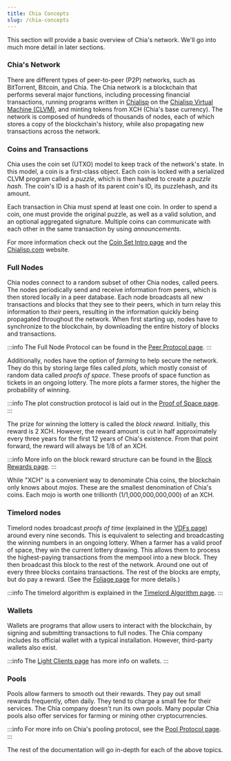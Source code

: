 ```yaml
---
title: Chia Concepts
slug: /chia-concepts
---
```


This section will provide a basic overview of Chia's network. We'll go into much more detail in later sections.

### Chia's Network

There are different types of peer-to-peer (P2P) networks, such as BitTorrent, Bitcoin, and Chia. The Chia network is a blockchain that performs several major functions, including processing financial transactions, running programs written in [Chialisp](https://chialisp.com) on the [Chialisp Virtual Machine (CLVM)](https://chialisp.com/clvm), and minting tokens from XCH (Chia's base currency). The network is composed of hundreds of thousands of nodes, each of which stores a copy of the blockchain's history, while also propagating new transactions across the network.

### Coins and Transactions

Chia uses the coin set (UTXO) model to keep track of the network's state. In this model, a coin is a first-class object. Each coin is locked with a serialized CLVM program called a _puzzle_, which is then hashed to create a _puzzle hash_. The coin's ID is a hash of its parent coin's ID, its puzzlehash, and its amount.

Each transaction in Chia must spend at least one coin. In order to spend a coin, one must provide the original puzzle, as well as a valid solution, and an optional aggregated signature. Multiple coins can communicate with each other in the same transaction by using _announcements_.

For more information check out the [Coin Set Intro page](/coin-set-intro) and the [Chialisp.com](https://chialisp.com) website.

### Full Nodes

Chia nodes connect to a random subset of other Chia nodes, called peers. The nodes periodically send and receive information from peers, which is then stored locally in a peer database. Each node broadcasts all new transactions and blocks that they see to their peers, which in turn relay this information to _their_ peers, resulting in the information quickly being propagated throughout the network. When first starting up, nodes have to synchronize to the blockchain, by downloading the entire history of blocks and transactions.

:::info
The Full Node Protocol can be found in the [Peer Protocol page](/peer-protocol).
:::

Additionally, nodes have the option of _farming_ to help secure the network. They do this by storing large files called _plots_, which mostly consist of random data called _proofs of space_. These proofs of space function as tickets in an ongoing lottery. The more plots a farmer stores, the higher the probability of winning.

:::info
The plot construction protocol is laid out in the [Proof of Space page](/proof-of-space).
:::

The prize for winning the lottery is called the _block reward_. Initially, this reward is 2 XCH. However, the reward amount is cut in half approximately every three years for the first 12 years of Chia's existence. From that point forward, the reward will always be 1/8 of an XCH.

:::info
More info on the block reward structure can be found in the [Block Rewards page](/block-rewards).
:::

While "XCH" is a convenient way to denominate Chia coins, the blockchain only knows about _mojos_. These are the smallest denomination of Chia's coins. Each mojo is worth one trillionth (1/1,000,000,000,000) of an XCH.

### Timelord nodes

Timelord nodes broadcast _proofs of time_ (explained in the [VDFs page](/proof-of-time)) around every nine seconds. This is equivalent to selecting and broadcasting the winning numbers in an ongoing lottery. When a farmer has a valid proof of space, they win the current lottery drawing. This allows them to process the highest-paying transactions from the mempool into a new block. They then broadcast this block to the rest of the network. Around one out of every three blocks contains transactions. The rest of the blocks are empty, but do pay a reward. (See the [Foliage page](/consensus-foliage) for more details.)

:::info
The timelord algorithm is explained in the [Timelord Algorithm page](/timelord-algorithm).
:::

### Wallets

Wallets are programs that allow users to interact with the blockchain, by signing and submitting transactions to full nodes. The Chia company includes its official wallet with a typical installation. However, third-party wallets also exist.

:::info
The [Light Clients page](/light-clients) has more info on wallets.
:::

### Pools

Pools allow farmers to smooth out their rewards. They pay out small rewards frequently, often daily. They tend to charge a small fee for their services. The Chia company doesn't run its own pools. Many popular Chia pools also offer services for farming or mining other cryptocurrencies.

:::info
For more info on Chia's pooling protocol, see the [Pool Protocol page](/pool-protocol).
:::

The rest of the documentation will go in-depth for each of the above topics.
